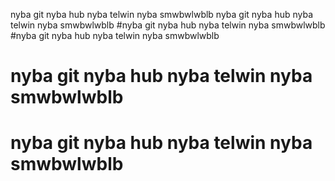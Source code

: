 nyba git nyba hub nyba telwin nyba smwbwlwblb
nyba git nyba hub nyba telwin nyba smwbwlwblb
#nyba git nyba hub nyba telwin nyba smwbwlwblb
#nyba git nyba hub nyba telwin nyba smwbwlwblb
# nyba git nyba hub nyba telwin nyba smwbwlwblb
# nyba git nyba hub nyba telwin nyba smwbwlwblb
